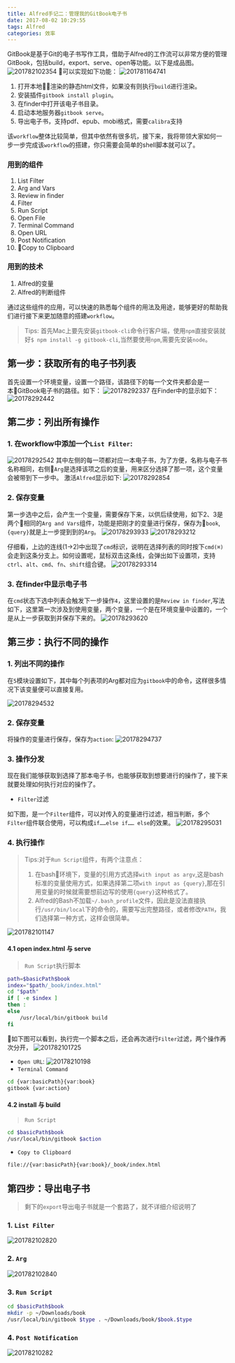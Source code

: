 ```yaml
---
title: Alfred手记二：管理我的GitBook电子书
date: 2017-08-02 10:29:55
tags: Alfred
categories: 效率
---
```


GitBook是基于Git的电子书写作工具，借助于Alfred的工作流可以非常方便的管理GitBook，包括build，export、serve、open等功能。以下是成品图。
![201782102354](assets/201782102354.png)
可以实现如下功能：
![201781164741](assets/201781164741.png)

1. 打开本地渲染的静态html文件，如果没有则执行`build`进行渲染。
2. 安装插件`gitbook install plugin`。
3. 在finder中打开该电子书目录。
4. 启动本地服务器`gitbook serve`。
5. 导出电子书，支持pdf、epub、mobi格式，需要`calibra`支持


该`workflow`整体比较简单，但其中依然有很多坑，接下来，我将带领大家如何一步一步完成该`workflow`的搭建，你只需要会简单的shell脚本就可以了。

### 用到的组件
1. List Filter
2. Arg and Vars
3. Review in finder
4. Filter
5. Run Script
6. Open File
7. Terminal Command
8. Open URL
9. Post Notification
10. Copy to Clipboard

### 用到的技术
1. Alfred的变量
2. Alfred的判断组件

通过这些组件的应用，可以快速的熟悉每个组件的用法及用途，能够更好的帮助我们进行接下来更加随意的搭建`workflow`。

> Tips: 首先Mac上要先安装`gitbook-cli`命令行客户端，使用`npm`直接安装就好`$ npm install -g gitbook-cli`,当然要使用`npm`,需要先安装`node`。

## 第一步：获取所有的电子书列表
首先设置一个环境变量，设置一个路径，该路径下的每一个文件夹都会是一本GitBook电子书的路径。如下：
![20178292337](assets/20178292337.png)
在Finder中的显示如下：
![20178292442](assets/20178292442.png)

## 第二步：列出所有操作
### 1. 在workflow中添加一个`List Filter`:

![20178292542](assets/20178292542.png)
其中左侧的每一项都对应一本电子书，为了方便，名称与电子书名称相同，右侧`Arg`是选择该项之后的变量，用来区分选择了那一项，这个变量会被带到下一步中。
激活`Alfred`显示如下:
![20178292854](assets/20178292854.png)

### 2. 保存变量

第一步选中之后，会产生一个变量，需要保存下来，以供后续使用，如下2、3是两个相同的`Arg and Vars`组件，功能是把刚才的变量进行保存，保存为`book`,`{query}`就是上一步提到到的`Arg`。
![20178293933](assets/20178293933.png)
![20178293212](assets/20178293212.png)

仔细看，上边的连线(1->2)中出现了`cmd`标识，说明在选择列表的同时按下`cmd(⌘)`会走到这条分支上。如何设置呢，鼠标双击这条线，会弹出如下设置项，支持`ctrl`、`alt`、`cmd`、`fn`、`shift`组合键。
![20178293314](assets/20178293314.png)

### 3. 在finder中显示电子书

在`cmd`状态下选中列表会触发下一步操作`4`，这里设置的是`Review in finder`,写法如下，这里第一次涉及到使用变量，两个变量，一个是在环境变量中设置的，一个是从上一步获取到并保存下来的。
![20178293620](assets/20178293620.png)

## 第三步：执行不同的操作
### 1. 列出不同的操作

在`5`模块设置如下，其中每个列表项的Arg都对应为`gitbook`中的命令，这样很多情况下该变量便可以直接复用。

![20178294532](assets/20178294532.png)

### 2. 保存变量
将操作的变量进行保存，保存为`action`:
![20178294737](assets/20178294737.png)

### 3. 操作分发

现在我们能够获取到选择了那本电子书，也能够获取到想要进行的操作了，接下来就要处理如何执行对应的操作了。

- `Filter`过滤

如下图，是一个`Filter`组件，可以对传入的变量进行过滤，相当判断，多个`Filter`组件联合使用，可以构成`if……else if…… else`的效果。
![20178295031](assets/20178295031.png)

### 4. 执行操作

> Tips:对于`Run Script`组件，有两个注意点：
> 1. 在bash环境下，变量的引用方式选择`with input as argv`,这是bash标准的变量使用方式，如果选择第二项`with input as {query}`,那在引用变量的时候就需要想前边写的使用`{query}`这种格式了。
> 2. Alfred的Bash不加载`~/.bash_profile`文件，因此是没法直接执行`/usr/bin/local`下的命令的，需要写出完整路径，或者修改`PATH`，我们选择第一种方式，这样会很简单。

![201782101147](assets/201782101147.png)

#### 4.1 open index.html 与 serve

> `Run Script`执行脚本
```bash
path=$basicPath$book
index="$path/_book/index.html"
cd "$path"
if [ -e $index ]
then :
else
	/usr/local/bin/gitbook build
fi
```

如下图可以看到，执行完一个脚本之后，还会再次进行`Filter`过滤，两个操作再次分开，
![201782101725](assets/201782101725.png)

- `Open URL`:
![20178210198](assets/20178210198.png)
- `Terminal Command`
```bash
cd {var:basicPath}{var:book}
gitbook {var:action}
```

#### 4.2 install 与 build

> `Run Script`
```bash
cd $basicPath$book
/usr/local/bin/gitbook $action
```

- `Copy to Clipboard`
```bash
file://{var:basicPath}{var:book}/_book/index.html
```
## 第四步：导出电子书
> 剩下的`export`导出电子书就是一个套路了，就不详细介绍说明了

### 1. `List Filter`
![201782102820](assets/201782102820.png)

### 2. `Arg`
![201782102840](assets/201782102840.png)

### 3. `Run Script`

```bash
cd $basicPath$book
mkdir -p ~/Downloads/book
/usr/local/bin/gitbook $type . ~/Downloads/book/$book.$type
```

### 4. `Post Notification`
![20178210282](assets/20178210282.png)